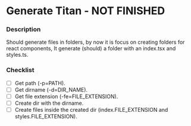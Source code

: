 # Generate Titan - NOT FINISHED

### Description
  Should generate files in folders, by now it is focus on creating folders for react components, It generate (should) a folder with an index.tsx and styles.ts.


### Checklist
- [ ] Get path (-p=PATH).
- [ ] Get dirname (-d=DIR_NAME).
- [ ] Get file extension (-fe=FILE_EXTENSION).
- [ ] Create dir with the dirname.
- [ ] Create files inside the created dir (index.FILE_EXTENSION and styles.FILE_EXTENSION).